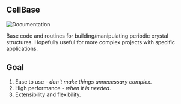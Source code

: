 ## CellBase

![[Documentation](https://img.shields.io/badge/docs-master-blue)](htttps://zhubonan.github.io/CellBase)

Base code and routines for building/manipulating periodic crystal structures.
Hopefully useful for more complex projects with specific applications.


## Goal

1. Ease to use - *don't make things unnecessary complex*. 
2. High performance - *when it is needed*.
3. Extensibility and flexibility.

